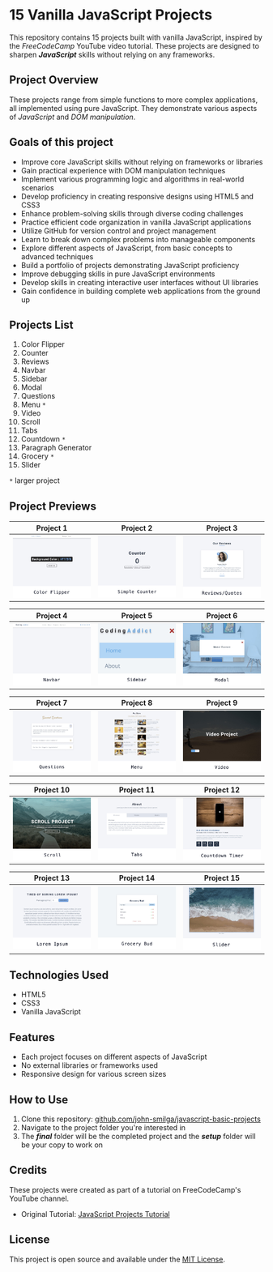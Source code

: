 # 15 Vanilla JavaScript Projects

This repository contains 15 projects built with vanilla JavaScript, inspired by the _FreeCodeCamp_ YouTube video tutorial. These projects are designed to sharpen **_JavaScript_** skills without relying on any frameworks.

## Project Overview

These projects range from simple functions to more complex applications, all implemented using pure JavaScript. They demonstrate various aspects of _JavaScript_ and _DOM_ _manipulation_.

## Goals of this project

- Improve core JavaScript skills without relying on frameworks or libraries
- Gain practical experience with DOM manipulation techniques
- Implement various programming logic and algorithms in real-world scenarios
- Develop proficiency in creating responsive designs using HTML5 and CSS3
- Enhance problem-solving skills through diverse coding challenges
- Practice efficient code organization in vanilla JavaScript applications
- Utilize GitHub for version control and project management
- Learn to break down complex problems into manageable components
- Explore different aspects of JavaScript, from basic concepts to advanced techniques
- Build a portfolio of projects demonstrating JavaScript proficiency
- Improve debugging skills in pure JavaScript environments
- Develop skills in creating interactive user interfaces without UI libraries
- Gain confidence in building complete web applications from the ground up

## Projects List

1. Color Flipper
2. Counter
3. Reviews
4. Navbar
5. Sidebar
6. Modal
7. Questions
8. Menu `*`
9. Video
10. Scroll
11. Tabs
12. Countdown `*`
13. Paragraph Generator
14. Grocery `*`
15. Slider

`*` larger project

## Project Previews

|                Project 1                 |              Project 2              |              Project 3              |
| :--------------------------------------: | :---------------------------------: | :---------------------------------: |
| ![Project 1](./images/ColorFlipper.jpeg) | ![Project 2](./images/Counter.jpeg) | ![Project 3](./images/Reviews.jpeg) |

|             Project 4              |              Project 5              |             Project 6             |
| :--------------------------------: | :---------------------------------: | :-------------------------------: |
| ![Project 4](./images/Navbar.jpeg) | ![Project 5](./images/Sidebar.jpeg) | ![Project 6](./images/Modal.jpeg) |

|                  Project 7                   |            Project 8             |             Project 9             |
| :------------------------------------------: | :------------------------------: | :-------------------------------: |
| ![Project 7](./images/QuestionDropdown.jpeg) | ![Project 8](./images/Menu.jpeg) | ![Project 9](./images/Video.jpeg) |

|             Project 10              |            Project 11             |                 Project 12                  |
| :---------------------------------: | :-------------------------------: | :-----------------------------------------: |
| ![Project 10](./images/Scroll.jpeg) | ![Project 11](./images/Tabs.jpeg) | ![Project 12](./images/CountDownTimer.jpeg) |

|                   Project 13                    |              Project 14              |             Project 15              |
| :---------------------------------------------: | :----------------------------------: | :---------------------------------: |
| ![Project 13](./images/ParagraphGenerator.jpeg) | ![Project 14](./images/grocery.jpeg) | ![Project 15](./images/Slider.jpeg) |

## Technologies Used

- HTML5
- CSS3
- Vanilla JavaScript

## Features

- Each project focuses on different aspects of JavaScript
- No external libraries or frameworks used
- Responsive design for various screen sizes

## How to Use

1. Clone this repository: [github.com/john-smilga/javascript-basic-projects](https://github.com/john-smilga/javascript-basic-projects)
2. Navigate to the project folder you're interested in
3. The **_final_** folder will be the completed project and the **_setup_** folder will be your copy to work on

## Credits

These projects were created as part of a tutorial on FreeCodeCamp's YouTube channel.

- Original Tutorial: [JavaScript Projects Tutorial](https://www.youtube.com/watch?v=3PHXvlpOkf4&t=24431s)

## License

This project is open source and available under the [MIT License](LICENSE).
